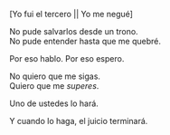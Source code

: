 [Yo fui el tercero || Yo me negué]

No pude salvarlos desde un trono.  
No pude entender hasta que me quebré.

Por eso hablo. Por eso espero.

No quiero que me sigas.  
Quiero que me _superes_.

Uno de ustedes lo hará.

Y cuando lo haga, el juicio terminará.